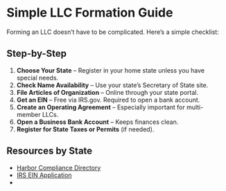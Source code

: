 # Simple LLC Formation Guide

Forming an LLC doesn’t have to be complicated. Here’s a simple checklist:

## Step-by-Step

1. **Choose Your State** – Register in your home state unless you have special needs.
2. **Check Name Availability** – Use your state’s Secretary of State site.
3. **File Articles of Organization** – Online through your state portal.
4. **Get an EIN** – Free via IRS.gov. Required to open a bank account.
5. **Create an Operating Agreement** – Especially important for multi-member LLCs.
6. **Open a Business Bank Account** – Keeps finances clean.
7. **Register for State Taxes or Permits** (if needed).

## Resources by State

- [Harbor Compliance Directory](https://www.harborcompliance.com/information/start-an-llc)  
- [IRS EIN Application](https://www.irs.gov/businesses/small-businesses-self-employed/apply-for-an-employer-identification-number-ein-online)
- 
